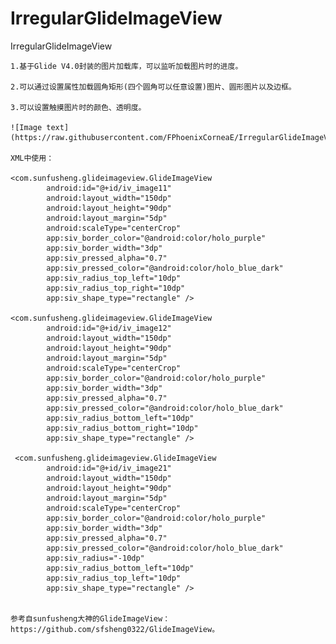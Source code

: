 # IrregularGlideImageView

IrregularGlideImageView

    1.基于Glide V4.0封装的图片加载库，可以监听加载图片时的进度。

    2.可以通过设置属性加载圆角矩形(四个圆角可以任意设置)图片、圆形图片以及边框。

    3.可以设置触摸图片时的颜色、透明度。
    
    ![Image text](https://raw.githubusercontent.com/FPhoenixCorneaE/IrregularGlideImageView/master/IrregularGlideImageView/image/1.jpg)
    
    XML中使用：
    
    <com.sunfusheng.glideimageview.GlideImageView
            android:id="@+id/iv_image11"
            android:layout_width="150dp"
            android:layout_height="90dp"
            android:layout_margin="5dp"
            android:scaleType="centerCrop"
            app:siv_border_color="@android:color/holo_purple"
            app:siv_border_width="3dp"
            app:siv_pressed_alpha="0.7"
            app:siv_pressed_color="@android:color/holo_blue_dark"
            app:siv_radius_top_left="10dp"
            app:siv_radius_top_right="10dp"
            app:siv_shape_type="rectangle" />
            
    <com.sunfusheng.glideimageview.GlideImageView
            android:id="@+id/iv_image12"
            android:layout_width="150dp"
            android:layout_height="90dp"
            android:layout_margin="5dp"
            android:scaleType="centerCrop"
            app:siv_border_color="@android:color/holo_purple"
            app:siv_border_width="3dp"
            app:siv_pressed_alpha="0.7"
            app:siv_pressed_color="@android:color/holo_blue_dark"
            app:siv_radius_bottom_left="10dp"
            app:siv_radius_bottom_right="10dp"
            app:siv_shape_type="rectangle" />
            
     <com.sunfusheng.glideimageview.GlideImageView
            android:id="@+id/iv_image21"
            android:layout_width="150dp"
            android:layout_height="90dp"
            android:layout_margin="5dp"
            android:scaleType="centerCrop"
            app:siv_border_color="@android:color/holo_purple"
            app:siv_border_width="3dp"
            app:siv_pressed_alpha="0.7"
            app:siv_pressed_color="@android:color/holo_blue_dark"
            app:siv_radius="-10dp"
            app:siv_radius_bottom_left="10dp"
            app:siv_radius_top_left="10dp"
            app:siv_shape_type="rectangle" />


    参考自sunfusheng大神的GlideImageView：https://github.com/sfsheng0322/GlideImageView。
